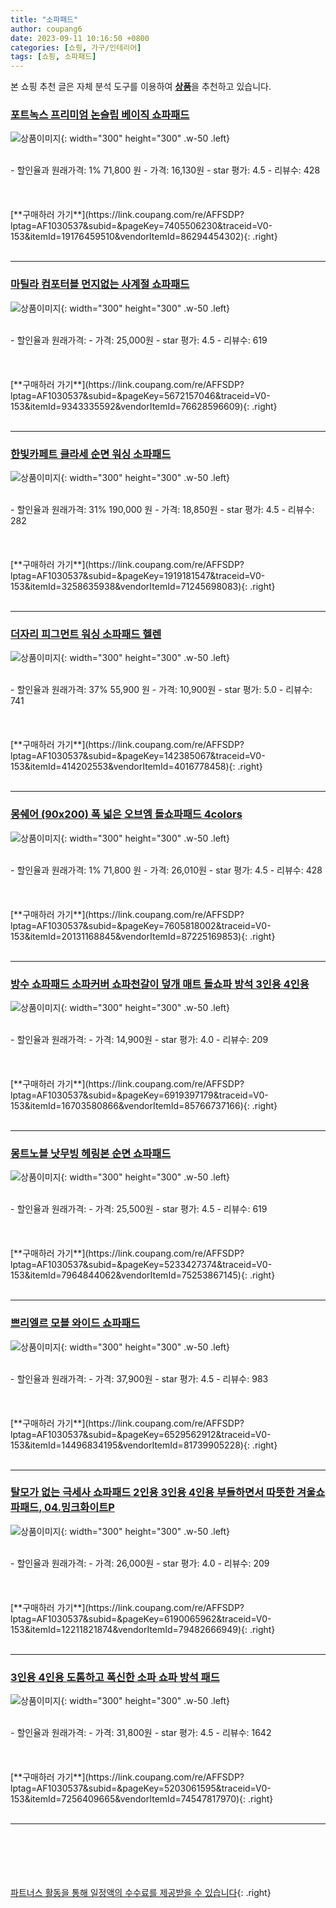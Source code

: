 ```yaml
---
title: "소파패드"
author: coupang6
date: 2023-09-11 10:16:50 +0800
categories: [쇼핑, 가구/인테리어]
tags: [쇼핑, 소파패드]
---
```


본 쇼핑 추천 글은 자체 분석 도구를 이용하여 [**상품**](https://link.coupang.com/a/bao1ui)을 추천하고 있습니다.

### [포트녹스 프리미엄 논슬립 베이직 쇼파패드](https://link.coupang.com/re/AFFSDP?lptag=AF1030537&subid=&pageKey=7405506230&traceid=V0-153&itemId=19176459510&vendorItemId=86294454302)

![상품이미지](https://thumbnail9.coupangcdn.com/thumbnails/remote/230x230ex/image/vendor_inventory/6281/185022f65c26e51dccd97a9e21337df73f4f37f09eb412d9e3c03dba09f0.jpg){: width="300" height="300" .w-50 .left}


<br>
- 할인율과 원래가격: 1%  71,800   원
- 가격: 16,130원
- star 평가: 4.5
- 리뷰수: 428
<br>
<br>
<br>
<br>
[**구매하러 가기**](https://link.coupang.com/re/AFFSDP?lptag=AF1030537&subid=&pageKey=7405506230&traceid=V0-153&itemId=19176459510&vendorItemId=86294454302){: .right}
<br>
<br>

---

### [마틸라 컴포터블 먼지없는 사계절 쇼파패드](https://link.coupang.com/re/AFFSDP?lptag=AF1030537&subid=&pageKey=5672157046&traceid=V0-153&itemId=9343335592&vendorItemId=76628596609)

![상품이미지](https://thumbnail9.coupangcdn.com/thumbnails/remote/230x230ex/image/rs_quotation_api/yhbla8re/7a2441381ab148058e7e7ace6f2fc7a7.jpg){: width="300" height="300" .w-50 .left}


<br>
- 할인율과 원래가격: 
- 가격: 25,000원
- star 평가: 4.5
- 리뷰수: 619
<br>
<br>
<br>
<br>
[**구매하러 가기**](https://link.coupang.com/re/AFFSDP?lptag=AF1030537&subid=&pageKey=5672157046&traceid=V0-153&itemId=9343335592&vendorItemId=76628596609){: .right}
<br>
<br>

---

### [한빛카페트 클라세 순면 워싱 소파패드](https://link.coupang.com/re/AFFSDP?lptag=AF1030537&subid=&pageKey=1919181547&traceid=V0-153&itemId=3258635938&vendorItemId=71245698083)

![상품이미지](https://thumbnail6.coupangcdn.com/thumbnails/remote/230x230ex/image/retail/images/2020/07/30/19/2/e4b2b1b1-9027-4e41-94e2-51ff6a016b1e.jpg){: width="300" height="300" .w-50 .left}


<br>
- 할인율과 원래가격: 31%  190,000   원
- 가격: 18,850원
- star 평가: 4.5
- 리뷰수: 282
<br>
<br>
<br>
<br>
[**구매하러 가기**](https://link.coupang.com/re/AFFSDP?lptag=AF1030537&subid=&pageKey=1919181547&traceid=V0-153&itemId=3258635938&vendorItemId=71245698083){: .right}
<br>
<br>

---

### [더자리 피그먼트 워싱 소파패드 헬렌](https://link.coupang.com/re/AFFSDP?lptag=AF1030537&subid=&pageKey=142385067&traceid=V0-153&itemId=414202553&vendorItemId=4016778458)

![상품이미지](https://thumbnail10.coupangcdn.com/thumbnails/remote/230x230ex/image/retail/images/2018/10/01/14/3/14b89943-b10a-459e-bec4-c469a754771b.jpg){: width="300" height="300" .w-50 .left}


<br>
- 할인율과 원래가격: 37%  55,900   원
- 가격: 10,900원
- star 평가: 5.0
- 리뷰수: 741
<br>
<br>
<br>
<br>
[**구매하러 가기**](https://link.coupang.com/re/AFFSDP?lptag=AF1030537&subid=&pageKey=142385067&traceid=V0-153&itemId=414202553&vendorItemId=4016778458){: .right}
<br>
<br>

---

### [몽쉐어 (90x200) 폭 넓은 오브엠 돌쇼파패드 4colors](https://link.coupang.com/re/AFFSDP?lptag=AF1030537&subid=&pageKey=7605818002&traceid=V0-153&itemId=20131168845&vendorItemId=87225169853)

![상품이미지](https://thumbnail6.coupangcdn.com/thumbnails/remote/230x230ex/image/vendor_inventory/1c95/40b62aab5eaba996e4ee393589c18d9f110959bce6d30bd08dd4822dc6f2.jpg){: width="300" height="300" .w-50 .left}


<br>
- 할인율과 원래가격: 1%  71,800   원
- 가격: 26,010원
- star 평가: 4.5
- 리뷰수: 428
<br>
<br>
<br>
<br>
[**구매하러 가기**](https://link.coupang.com/re/AFFSDP?lptag=AF1030537&subid=&pageKey=7605818002&traceid=V0-153&itemId=20131168845&vendorItemId=87225169853){: .right}
<br>
<br>

---

### [방수 쇼파패드 소파커버 쇼파천갈이 덮개 매트 돌쇼파 방석 3인용 4인용](https://link.coupang.com/re/AFFSDP?lptag=AF1030537&subid=&pageKey=6919397179&traceid=V0-153&itemId=16703580866&vendorItemId=85766737166)

![상품이미지](https://thumbnail9.coupangcdn.com/thumbnails/remote/230x230ex/image/vendor_inventory/a026/3ecdd7dc341961c43701bcce4130431ec80c2d10e794310b900797cd25f5.jpg){: width="300" height="300" .w-50 .left}


<br>
- 할인율과 원래가격: 
- 가격: 14,900원
- star 평가: 4.0
- 리뷰수: 209
<br>
<br>
<br>
<br>
[**구매하러 가기**](https://link.coupang.com/re/AFFSDP?lptag=AF1030537&subid=&pageKey=6919397179&traceid=V0-153&itemId=16703580866&vendorItemId=85766737166){: .right}
<br>
<br>

---

### [몽트노블 낫무빙 헤링본 순면 쇼파패드](https://link.coupang.com/re/AFFSDP?lptag=AF1030537&subid=&pageKey=5233427374&traceid=V0-153&itemId=7964844062&vendorItemId=75253867145)

![상품이미지](https://thumbnail10.coupangcdn.com/thumbnails/remote/230x230ex/image/retail/images/3476053267495206-4954a56d-0e89-4cb4-8b48-1c8214e80482.jpg){: width="300" height="300" .w-50 .left}


<br>
- 할인율과 원래가격: 
- 가격: 25,500원
- star 평가: 4.5
- 리뷰수: 619
<br>
<br>
<br>
<br>
[**구매하러 가기**](https://link.coupang.com/re/AFFSDP?lptag=AF1030537&subid=&pageKey=5233427374&traceid=V0-153&itemId=7964844062&vendorItemId=75253867145){: .right}
<br>
<br>

---

### [쁘리엘르 모블 와이드 쇼파패드](https://link.coupang.com/re/AFFSDP?lptag=AF1030537&subid=&pageKey=6529562912&traceid=V0-153&itemId=14496834195&vendorItemId=81739905228)

![상품이미지](https://thumbnail8.coupangcdn.com/thumbnails/remote/230x230ex/image/retail/images/2022/05/19/9/2/81f2dab6-cb10-470e-9551-ce81fddea03a.jpg){: width="300" height="300" .w-50 .left}


<br>
- 할인율과 원래가격: 
- 가격: 37,900원
- star 평가: 4.5
- 리뷰수: 983
<br>
<br>
<br>
<br>
[**구매하러 가기**](https://link.coupang.com/re/AFFSDP?lptag=AF1030537&subid=&pageKey=6529562912&traceid=V0-153&itemId=14496834195&vendorItemId=81739905228){: .right}
<br>
<br>

---

### [탈모가 없는 극세사 쇼파패드 2인용 3인용 4인용 부들하면서 따뜻한 겨울쇼파패드, 04.밍크화이트P](https://link.coupang.com/re/AFFSDP?lptag=AF1030537&subid=&pageKey=6190065962&traceid=V0-153&itemId=12211821874&vendorItemId=79482666949)

![상품이미지](https://thumbnail8.coupangcdn.com/thumbnails/remote/230x230ex/image/vendor_inventory/d280/e624054d3be8a900ba3d6b45ed8a2c65af2c74beabb2df873a772113287a.jpg){: width="300" height="300" .w-50 .left}


<br>
- 할인율과 원래가격: 
- 가격: 26,000원
- star 평가: 4.0
- 리뷰수: 209
<br>
<br>
<br>
<br>
[**구매하러 가기**](https://link.coupang.com/re/AFFSDP?lptag=AF1030537&subid=&pageKey=6190065962&traceid=V0-153&itemId=12211821874&vendorItemId=79482666949){: .right}
<br>
<br>

---

### [3인용 4인용 도톰하고 폭신한 소파 쇼파 방석 패드](https://link.coupang.com/re/AFFSDP?lptag=AF1030537&subid=&pageKey=5203061595&traceid=V0-153&itemId=7256409665&vendorItemId=74547817970)

![상품이미지](https://thumbnail7.coupangcdn.com/thumbnails/remote/230x230ex/image/vendor_inventory/7ce0/a39e4d1234a7dd517404e720dc61652fde25babd80c4d3db909d799923a4.jpg){: width="300" height="300" .w-50 .left}


<br>
- 할인율과 원래가격: 
- 가격: 31,800원
- star 평가: 4.5
- 리뷰수: 1642
<br>
<br>
<br>
<br>
[**구매하러 가기**](https://link.coupang.com/re/AFFSDP?lptag=AF1030537&subid=&pageKey=5203061595&traceid=V0-153&itemId=7256409665&vendorItemId=74547817970){: .right}
<br>
<br>

---
<br><br><br><br><br> [파트너스 활동을 통해 일정액의 수수료를 제공받을 수 있습니다](https://link.coupang.com/a/bao1ui){: .right}